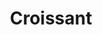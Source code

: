 ---
title: Croissant
tags: ["croissant", "pastry", "breakfast", "french", "buttery", "delicious", "flaky"]
icon: croissant
svg: '<svg xmlns="http://www.w3.org/2000/svg" width="24" height="24" fill="none" viewBox="0 0 24 24" stroke-width="1.5" stroke-linecap="round" stroke-linejoin="round" stroke="currentColor"><path d="M10.803 9.997 9.75 7.69C9.48 7.032 9.12 6.6 8.4 6.6m0 0H5.25C3.711 6.6 3 7.05 3 8.85c.075 1.614.827 3.266 1.915 4.462M8.4 6.6c0-1.395.216-3.6-1.8-3.6-1.8 0-2.25 2.029-2.25 3.676M14 13.21l2.311 1.04c.657.27 1.089.63 1.089 1.35m0 0v3.15c0 1.539-.45 2.25-2.25 2.25-1.614-.076-3.264-.824-4.459-1.912M17.4 15.6c1.395 0 3.6-.216 3.6 1.8 0 1.8-2.029 2.25-3.676 2.25M5.34 13l5.211-2.89c1.701-.945 4.311 1.602 3.339 3.34l-2.898 5.228C9.12 22.044 1.911 14.908 5.34 13"/></svg>'
---